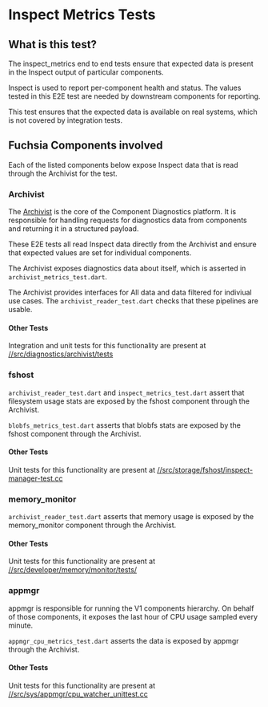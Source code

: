 # Inspect Metrics Tests

## What is this test?

The inspect\_metrics end to end tests ensure that expected data is
present in the Inspect output of particular components.

Inspect is used to report per-component health and status. The values
tested in this E2E test are needed by downstream components for reporting.

This test ensures that the expected data is available on real systems,
which is not covered by integration tests.

## Fuchsia Components involved

Each of the listed components below expose Inspect data that is read
through the Archivist for the test.

### Archivist

The [Archivist](/src/diagnostics/archivist) is the core of the Component
Diagnostics platform. It is responsible for handling requests for
diagnostics data from components and returning it in a structured payload.

These E2E tests all read Inspect data directly from the Archivist and
ensure that expected values are set for individual components.

The Archivist exposes diagnostics data about itself, which is asserted in
`archivist_metrics_test.dart`.

The Archivist provides interfaces for All data and data filtered for
indiviual use cases. The `archivist_reader_test.dart` checks that these
pipelines are usable.

#### Other Tests

Integration and unit tests for this functionality are present at 
[//src/diagnostics/archivist/tests][archivist-tests]

### fshost

`archivist_reader_test.dart` and `inspect_metrics_test.dart` assert
that filesystem usage stats are exposed by the fshost component through
the Archivist.

`blobfs_metrics_test.dart` asserts that blobfs stats are exposed by the
fshost component through the Archivist.

#### Other Tests

Unit tests for this functionality are present at 
[//src/storage/fshost/inspect-manager-test.cc][fshost-tests]

### memory\_monitor

`archivist_reader_test.dart` asserts that memory usage is exposed by
the memory\_monitor component through the Archivist.


#### Other Tests

Unit tests for this functionality are present at 
[//src/developer/memory/monitor/tests/][memory-tests]

### appmgr

appmgr is responsible for running the V1 components hierarchy. On behalf
of those components, it exposes the last hour of CPU usage sampled
every minute.

`appmgr_cpu_metrics_test.dart` asserts the data is exposed by
appmgr through the Archivist.


#### Other Tests

Unit tests for this functionality are present at 
[//src/sys/appmgr/cpu_watcher_unittest.cc][appmgr-tests]

[archivist-tests]: https://fuchsia.googlesource.com/a/fuchsia/+/master/src/diagnostics/archivist/tests/
[fshost-tests]: https://fuchsia.googlesource.com/a/fuchsia/+/master/src/storage/fshost/inspect-manager-test.cc
[memory-tests]: https://fuchsia.googlesource.com/a/fuchsia/+/master/src/developer/memory/monitor/tests/
[appmgr-tests]: https://fuchsia.googlesource.com/a/fuchsia/+/master/src/sys/appmgr/cpu_watcher_unittest.cc
